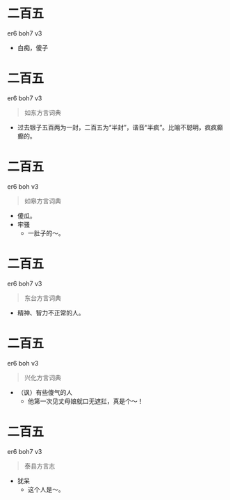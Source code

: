 # 二百五
er6 boh7 v3
- 白痴，傻子

# 二百五
er6 boh7 v3
> 如东方言词典
- 过去银子五百两为一封，二百五为“半封”，谐音“半疯”。比喻不聪明，疯疯癫癫的。

# 二百五
er6 boh v3
> 如皋方言词典
- 傻瓜。
- 牢骚
  - 一肚子的～。

# 二百五
er6 boh7 v3
> 东台方言词典
- 精神、智力不正常的人。

# 二百五
er6 boh v3
> 兴化方言词典
- （讽）有些傻气的人
  - 他第一次见丈母娘就口无遮拦，真是个～！

# 二百五
er6 boh7 v3
> 泰县方言志
- 犹呆
  - 这个人是～。
